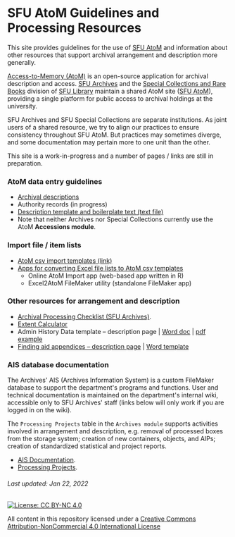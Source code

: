 # SFU AtoM Guidelines and Processing Resources
This site provides guidelines for the use of [SFU AtoM](https://atom.archives.sfu.ca) and information about other resources that support archival arrangement and description more generally.

[Access-to-Memory (AtoM)](https://www.accesstomemory.org/en/) is an open-source application for archival description and access. [SFU Archives](https://www.sfu.ca/archives.html) and the [Special Collections and Rare Books](https://www.lib.sfu.ca/about/branches-depts/special-collections) division of [SFU Library](https://www.lib.sfu.ca) maintain a shared AtoM site ([SFU AtoM](https://atom.archives.sfu.ca)), providing a single platform for public access to archival holdings at the university.

 SFU Archives and SFU Special Collections are separate institutions. As joint users of a shared resource, we try to align our practices to ensure consistency throughout SFU AtoM. But practices may sometimes diverge, and some documentation may pertain more to one unit than the other.

 This site is a work-in-progress and a number of pages / links are still in preparation.

### AtoM data entry guidelines
- [Archival descriptions](archival-description/overview.md)
- Authority records (in progress)
- [Description template and boilerplate text (text file)](downloads/description-template.txt)
- Note that neither Archives nor Special Collections currently use the AtoM **Accessions module**.

### Import file / item lists
- [AtoM csv import templates (link)](https://wiki.accesstomemory.org/wiki/Resources/CSV_templates)
- [Apps for converting Excel file lists to AtoM csv templates](resources/file-item-lists.md)
    - Online AtoM Import app (web-based app written in R)
    - Excel2AtoM FileMaker utility (standalone FileMaker app)

### Other resources for arrangement and description
- [Archival Processing Checklist (SFU Archives)](resources/archival-processing-checklist.md).
- [Extent Calculator](resources/extent-calculator.md)
- Admin History Data template – description page | [Word doc](downloads/admin-history-data-template.docx) | [pdf example](downloads/admin-history-data-example.pdf)
- [Finding aid appendices – description page](resources/finding-aid-appendices.md) | [Word template](downloads/finding-aid-appdenices.docx)

### AIS database documentation
The Archives' AIS (Archives Information System) is a custom FileMaker database to support the department's programs and functions. User and technical documentation is maintained on the department's internal wiki, accessible only to SFU Archives' staff (links below will only work if you are logged in on the wiki).

The `Processing Projects` table in the `Archives module` supports activities involved in arrangement and description, e.g. removal of processed boxes from the storage system; creation of new containers, objects, and AIPs; creation of standardized statistical and project reports.
- [AIS Documentation](https://wiki.its.sfu.ca/departments/archives/index.php/AIS_User_Documentation).
- [Processing Projects](https://wiki.its.sfu.ca/departments/archives/index.php/Processing_Projects).

###### Last updated: Jan 22, 2022

[![License: CC BY-NC 4.0](https://img.shields.io/badge/License-CC%20BY--NC%204.0-lightgrey.svg)](https://creativecommons.org/licenses/by-nc/4.0/)

All content in this repository licensed under a [Creative Commons Attribution-NonCommercial 4.0 International License](https://creativecommons.org/licenses/by-nc/4.0/)
